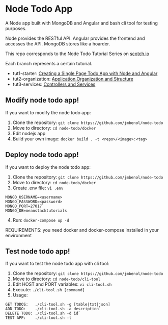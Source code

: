 # Node Todo App

A Node app built with MongoDB and Angular and bash cli tool for testing purposes.

Node provides the RESTful API. Angular provides the frontend and accesses the API. MongoDB stores like a hoarder.

This repo corresponds to the Node Todo Tutorial Series on [scotch.io](http://scotch.io)

Each branch represents a certain tutorial.
- tut1-starter: [Creating a Single Page Todo App with Node and Angular](https://scotch.io/tutorials/creating-a-single-page-todo-app-with-node-and-angular)
- tut2-organization: [Application Organization and Structure](https://scotch.io/tutorials/node-and-angular-to-do-app-application-organization-and-structure)
- tut3-services: [Controllers and Services](https://scotch.io/tutorials/node-and-angular-to-do-app-controllers-and-services)

## Modify node todo app!

If you want to modify the node todo app:

1. Clone the repository: `git clone https://github.com/jmbenol/node-todo`
2. Move to directory: `cd node-todo/docker`
3. Edit nodejs app
4. Build your own image: `docker build . -t <repo>/<image>:<tag>`

## Deploy node todo app!

If you want to deploy the node todo app:

1. Clone the repository: `git clone https://github.com/jmbenol/node-todo`
2. Move to directory: `cd node-todo/docker`
3. Create .env file: `vi .env`
```
MONGO_USERNAME=<username>
MONGO_PASSWORD=<password>
MONGO_PORT=27017`
MONGO_DB=meanstacktutorials
```
4. Run: `docker-compose up -d`

REQUIREMENTS: you need docker and docker-compose installed in your environment

## Test node todo app!

If you want to test the node todo app with cli tool:

1. Clone the repository: `git clone https://github.com/jmbenol/node-todo`
2. Move to directory: `cd node-todo/cli-tool`
3. Edit HOST and PORT variables: `vi cli-tool.sh`
4. Execute: `./cli-tool.sh [command]`
5. Usage:
```
GET TODOS:   ./cli-tool.sh -g [table|txt|json]
ADD TODO:    ./cli-tool.sh -a description`
DELETE TODO: ./cli-tool.sh -d id`
TEST APP:    ./cli-tool.sh -t
```